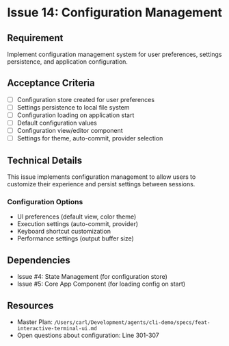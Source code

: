 # Issue 14: Configuration Management

## Requirement
Implement configuration management system for user preferences, settings persistence, and application configuration.

## Acceptance Criteria
- [ ] Configuration store created for user preferences
- [ ] Settings persistence to local file system
- [ ] Configuration loading on application start
- [ ] Default configuration values
- [ ] Configuration view/editor component
- [ ] Settings for theme, auto-commit, provider selection

## Technical Details
This issue implements configuration management to allow users to customize their experience and persist settings between sessions.

### Configuration Options
- UI preferences (default view, color theme)
- Execution settings (auto-commit, provider)
- Keyboard shortcut customization
- Performance settings (output buffer size)

## Dependencies
- Issue #4: State Management (for configuration store)
- Issue #5: Core App Component (for loading config on start)

## Resources
- Master Plan: `/Users/carl/Development/agents/cli-demo/specs/feat-interactive-terminal-ui.md`
- Open questions about configuration: Line 301-307